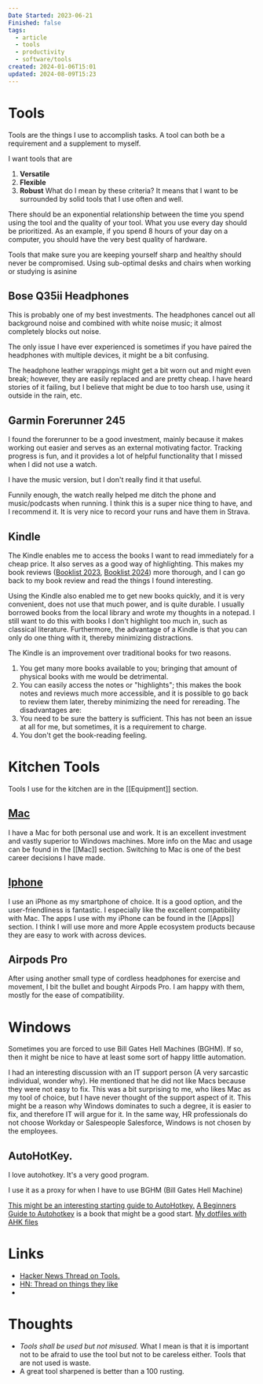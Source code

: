 ```yaml
---
Date Started: 2023-06-21
Finished: false
tags:
  - article
  - tools
  - productivity
  - software/tools
created: 2024-01-06T15:01
updated: 2024-08-09T15:23
---
```

# Tools
Tools are the things I use to accomplish tasks. A tool can both be a requirement and a supplement to myself. 

I want tools that are
1. **Versatile**
2. **Flexible**
3. **Robust**
What do I mean by these criteria? It means that I want to be surrounded by solid tools that I use often and well. 

There should be an exponential relationship between the time you spend using the tool and the quality of your tool. What you use every day should be prioritized. As an example, if you spend 8 hours of your day on a computer, you should have the very best quality of hardware. 

Tools that make sure you are keeping yourself sharp and healthy should never be compromised. Using sub-optimal desks and chairs when working or studying is asinine 



## Bose Q35ii Headphones
This is probably one of my best investments. The headphones cancel out all background noise and combined with white noise music; it almost completely blocks out noise. 

The only issue I have ever experienced is sometimes if you have paired the headphones with multiple devices, it might be a bit confusing. 

The headphone leather wrappings might get a bit worn out and might even break; however, they are easily replaced and are pretty cheap. 
I have heard stories of it failing, but I believe that might be due to too harsh use, using it outside in the rain, etc. 




## Garmin Forerunner 245

I found the forerunner to be a good investment, mainly because it makes working out easier and serves as an external motivating factor. Tracking progress is fun, and it provides a lot of helpful functionality that I missed when I did not use a watch. 

I have the music version, but I don't really find it that useful. 

Funnily enough, the watch really helped me ditch the phone and music/podcasts when running. I think this is a super nice thing to have, and I recommend it.  It is very nice to record your runs and have them in Strava. 


## Kindle 
The Kindle enables me to access the books I want to read immediately for a cheap price. It also serves as a good way of highlighting. This makes my book reviews ([Booklist 2023](../Books/Booklist%202023.md), [Booklist 2024](../Books/Booklist%202024.md)) more thorough, and I can go back to my book review and read the things I found interesting. 

Using the Kindle also enabled me to get new books quickly, and it is very convenient, does not use that much power, and is quite durable.  I usually borrowed books from the local library and wrote my thoughts in a notepad. I still want to do this with books I don't highlight too much in, such as classical literature.  Furthermore, the advantage of a Kindle is that you can only do one thing with it, thereby minimizing distractions. 

The Kindle is an improvement over traditional books for two reasons. 
1. You get many more books available to you; bringing that amount of physical books with me would be detrimental. 
2. You can easily access the notes or "highlights"; this makes the book notes and reviews much more accessible, and it is possible to go back to review them later, thereby minimizing the need for rereading. 
The disadvantages are:
1. You need to be sure the battery is sufficient. This has not been an issue at all for me, but sometimes, it is a requirement to charge.
2. You don't get the book-reading feeling. 

# Kitchen Tools
Tools I use for the kitchen are in the [[Equipment]] section. 

## [Mac](../Mac/Mac.md)
I have a Mac for both personal use and work. It is an excellent investment and vastly superior to Windows machines. More info on the Mac and usage can be found in the [[Mac]] section. Switching to Mac is one of the best career decisions I have made. 


## [Iphone](../Iphone/Iphone.md)
I use an iPhone as my smartphone of choice. It is a good option, and the user-friendliness is fantastic. I especially like the excellent compatibility with Mac. 
The apps I use with my iPhone can be found in the [[Apps]] section. 
I think I will use more and more Apple ecosystem products because they are easy to work with across devices. 


## Airpods Pro
After using another small type of cordless headphones for exercise and movement, I bit the bullet and bought Airpods Pro.  I am happy with them, mostly for the ease of compatibility. 


# Windows 

Sometimes you are forced to use Bill Gates Hell Machines (BGHM). If so, then it might be nice to have at least some sort of happy little automation. 


I had an interesting discussion with an IT support person (A very sarcastic individual, wonder why). He mentioned that he did not like Macs because they were not easy to fix. This was a bit surprising to me, who likes Mac as my tool of choice, but I have never thought of the support aspect of it. This might be a reason why Windows dominates to such a degree, it is easier to fix, and therefore IT will argue for it.  In the same way, HR professionals do not choose Workday or Salespeople Salesforce, Windows is not chosen by the employees. 
## AutoHotKey. 
I love autohotkey. It's a very good program. 

I use it as a proxy for when I have to use BGHM (Bill Gates Hell Machine)

[This might be an interesting starting guide to AutoHotkey.](https://www.hillelwayne.com/post/ahk-scripts-project/)
[A Beginners Guide to Autohotkey](../Books/Book%20Reviews/A%20Beginners%20Guide%20to%20Autohotkey.md) is a book that might be a good start. 
[My dotfiles with AHK files](https://github.com/EmilRamsvik/dotfiles/tree/master/autohotkey)


# Links
- [Hacker News Thread on Tools.](https://news.ycombinator.com/item?id=31914087)
- [HN: Thread on things they like](https://news.ycombinator.com/item?id=39163944)
- 

# Thoughts 
- *Tools shall be used but not misused.* What I mean is that it is important not to be afraid to use the tool but not to be careless either. Tools that are not used is waste. 
- A great tool sharpened is better than a 100 rusting. 